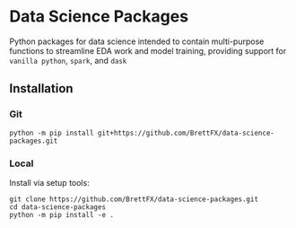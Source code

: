 # Data Science Packages
Python packages for data science intended to contain multi-purpose functions to streamline EDA work and model training, providing support for `vanilla python`, `spark`, and `dask`

## Installation
### Git
```shell
python -m pip install git+https://github.com/BrettFX/data-science-packages.git
```

### Local
Install via setup tools:
```shell
git clone https://github.com/BrettFX/data-science-packages.git
cd data-science-packages
python -m pip install -e .
```
